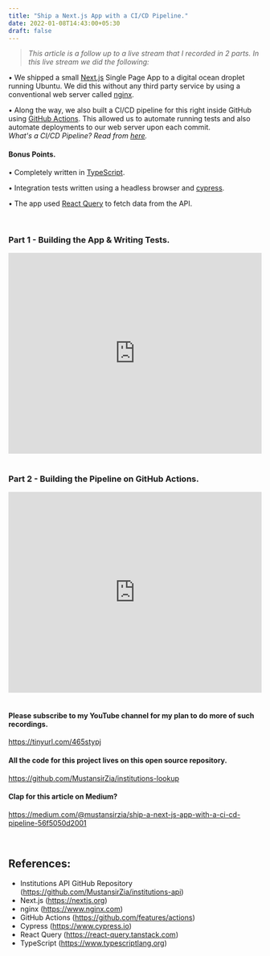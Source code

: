 ```yaml
---
title: "Ship a Next.js App with a CI/CD Pipeline."
date: 2022-01-08T14:43:00+05:30
draft: false
---
```


> *This article is a follow up to a live stream that I recorded in 2 parts. In this live stream we did the following:*

• We shipped a small [Next.js](https://nextjs.org) Single Page App to a digital ocean droplet running Ubuntu. We did this without any third party service by using a conventional web server called [nginx](https://www.nginx.com).

• Along the way, we also built a CI/CD pipeline for this right inside GitHub using [GitHub Actions](https://github.com/features/actions). This allowed us to automate running tests and also automate deployments to our web server upon each commit. <br /> *What's a CI/CD Pipeline? Read from [here](https://semaphoreci.com/blog/cicd-pipeline).*

#### Bonus Points.  
• Completely written in [TypeScript](https://www.typescriptlang.org).

• Integration tests written using a headless browser and [cypress](https://www.cypress.io).

• The app used [React Query](https://react-query.tanstack.com) to fetch data from the API.

<br />

### Part 1 - Building the App & Writing Tests.
<iframe width="100%" height="400" src="https://www.youtube.com/embed/hJ94ozgji7o" title="Part 1" frameborder="0" allow="accelerometer; autoplay; clipboard-write; encrypted-media; gyroscope; picture-in-picture" allowfullscreen></iframe>

<br />
<br />

### Part 2 - Building the Pipeline on GitHub Actions.
<iframe width="100%" height="400" src="https://www.youtube.com/embed/iehGn1HpBy0" title="Part 2" frameborder="0" allow="accelerometer; autoplay; clipboard-write; encrypted-media; gyroscope; picture-in-picture" allowfullscreen></iframe>

<br />
<br />

#### Please subscribe to my YouTube channel for my plan to do more of such recordings.
https://tinyurl.com/465stypj

#### All the code for this project lives on this open source repository.
https://github.com/MustansirZia/institutions-lookup

#### Clap for this article on Medium?
https://medium.com/@mustansirzia/ship-a-next-js-app-with-a-ci-cd-pipeline-56f5050d2001

<br />

## References:
* Institutions API GitHub Repository (https://github.com/MustansirZia/institutions-api)
* Next.js (https://nextjs.org)
* nginx (https://www.nginx.com)
* GitHub Actions (https://github.com/features/actions)
* Cypress (https://www.cypress.io)
* React Query (https://react-query.tanstack.com)
* TypeScript (https://www.typescriptlang.org)